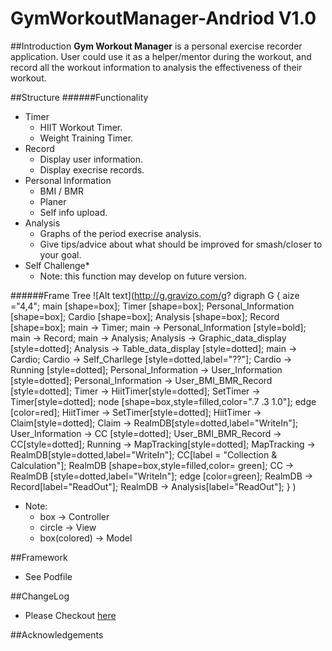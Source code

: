 # GymWorkoutManager-Andriod V1.0


##Introduction
**Gym Workout Manager** is a personal exercise recorder application. User could use it as a helper/mentor during the workout, and record all the workout information to analysis the effectiveness of their workout.

##Structure
######Functionality
* Timer
	* HIIT Workout Timer.
	* Weight Training Timer.
* Record
	* Display user information.
	* Display execrise records.
* Personal Information
	* BMI / BMR
	* Planer
	* Self info upload.
* Analysis
	* Graphs of the period execrise analysis.
	* Give tips/advice about what should be improved for smash/closer to your goal.
* Self Challenge*
	* Note: this function may develop on future version.

######Frame Tree
![Alt text](http://g.gravizo.com/g?
  digraph G {
    aize ="4,4";
    main [shape=box]; Timer [shape=box]; Personal_Information [shape=box]; Cardio [shape=box]; Analysis [shape=box]; Record [shape=box];
    main -> Timer;
    main -> Personal_Information [style=bold];
    main -> Record;
    main -> Analysis;
    Analysis -> Graphic_data_display [style=dotted];
    Analysis -> Table_data_display [style=dotted];
    main -> Cardio;
    Cardio -> Self_Charllege [style=dotted,label="??"]; 
    Cardio -> Running [style=dotted];
    Personal_Information -> User_Information [style=dotted];
    Personal_Information -> User_BMI_BMR_Record [style=dotted];
    Timer -> HiitTimer[style=dotted];
    SetTimer -> Timer[style=dotted];
    node [shape=box,style=filled,color=".7 .3 1.0"];
    edge [color=red];
    HiitTimer -> SetTimer[style=dotted];
    HiitTimer -> Claim[style=dotted];
    Claim -> RealmDB[style=dotted,label="WriteIn"];
    User_Information -> CC [style=dotted];
    User_BMI_BMR_Record -> CC[style=dotted];
    Running -> MapTracking[style=dotted];
    MapTracking -> RealmDB[style=dotted,label="WriteIn"];
    CC[label = "Collection & Calculation"];
    RealmDB [shape=box,style=filled,color= green];
    CC -> RealmDB [style=dotted,label="WriteIn"];
    edge [color=green];
    RealmDB -> Record[label="ReadOut"];
    RealmDB -> Analysis[label="ReadOut"];
  }
)
 - Note: 
  	- box -> Controller
 	- circle -> View
 	- box(colored) -> Model

##Framework
* See Podfile

##ChangeLog
* Please Checkout [here](https://github.com/NZSwift/GymWorkoutManager-Andriod/wiki)

##Acknowledgements

